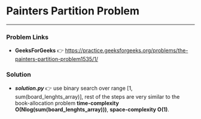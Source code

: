 # Painters Partition Problem

---

### Problem Links
- **__GeeksForGeeks__** :point_right: https://practice.geeksforgeeks.org/problems/the-painters-partition-problem1535/1/

### Solution
- **_solution.py_** :point_right: use binary search over range [1, sum(board_lenghts_array)], rest of the steps are very similar to the book-allocation problem **time-complexity O(Nlog(sum(board_lenghts_array)))**, **space-complexity O(1)**.
